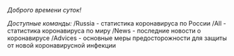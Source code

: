 *Доброго времени суток!*

*Доступные команды:*
/Russia - статистика коронавируса по России
/All - статистика коронавируса по миру
/News - последние новости о коронавирусе
/Advices - основные меры предосторожности для защиты от новой коронавирусной инфекции